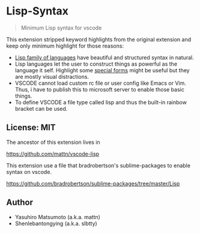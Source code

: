 # Lisp-Syntax

> Minimum Lisp syntax for vscode

This extension stripped keyword highlights from the original extension and keep only minimum highlight for those reasons:

+ [Lisp family of languages](https://en.wikipedia.org/wiki/List_of_Lisp-family_programming_languages) have beautiful and structured syntax in natural. 
+ Lisp languages let the user to construct things as powerful as the language it self. Highlight some [special forms](https://github.com/norvig/paip-lisp/blob/main/docs/chapter1.md#13-special-forms) might be useful but they are mostly visual distractions.
+ VSCODE cannot load custom rc file or user config like Emacs or Vim. Thus, i have to publish this to microsoft server to enable those basic things.
+ To define VSCODE a file type called lisp and thus the built-in rainbow bracket can be used.

## License: MIT

The ancestor of this extension lives in

https://github.com/mattn/vscode-lisp

This extension use a file that bradrobertson's sublime-packages to enable syntax on vscode.

<https://github.com/bradrobertson/sublime-packages/tree/master/Lisp>

## Author

- Yasuhiro Matsumoto (a.k.a. mattn)
- Shenlebantongying (a.k.a. slbtty)
